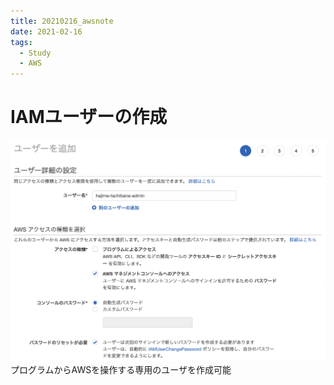 ```yaml
---
title: 20210216_awsnote
date: 2021-02-16
tags:
  - Study
  - AWS
---
```

# IAMユーザーの作成
![](./images/adduser.png)
プログラムからAWSを操作する専用のユーザを作成可能

